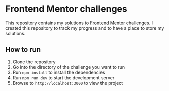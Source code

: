 # Frontend Mentor challenges

This repository contains my solutions to [Frontend Mentor](https://www.frontendmentor.io) challenges. I created this repository to track my progress and to have a place to store my solutions.

## How to run

1. Clone the repository
2. Go into the directory of the challenge you want to run
2. Run `npm install` to install the dependencies 
3. Run `npm run dev` to start the development server
4. Browse to `http://localhost:3000` to view the project
